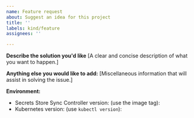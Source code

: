 ```yaml
---
name: Feature request
about: Suggest an idea for this project
title: ''
labels: kind/feature
assignees: ''

---
```


**Describe the solution you'd like**
[A clear and concise description of what you want to happen.]


**Anything else you would like to add:**
[Miscellaneous information that will assist in solving the issue.]


**Environment:**

- Secrets Store Sync Controller version: (use the image tag):
- Kubernetes version: (use `kubectl version`):